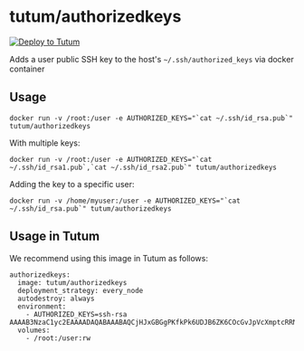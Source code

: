 # tutum/authorizedkeys

[![Deploy to Tutum](https://s.tutum.co/deploy-to-tutum.svg)](https://dashboard.tutum.co/stack/deploy/)

Adds a user public SSH key to the host's `~/.ssh/authorized_keys` via docker container

## Usage

    docker run -v /root:/user -e AUTHORIZED_KEYS="`cat ~/.ssh/id_rsa.pub`" tutum/authorizedkeys

With multiple keys:

	docker run -v /root:/user -e AUTHORIZED_KEYS="`cat ~/.ssh/id_rsa1.pub`,`cat ~/.ssh/id_rsa2.pub`" tutum/authorizedkeys

Adding the key to a specific user:

	docker run -v /home/myuser:/user -e AUTHORIZED_KEYS="`cat ~/.ssh/id_rsa.pub`" tutum/authorizedkeys


## Usage in Tutum

We recommend using this image in Tutum as follows:

	authorizedkeys:
	  image: tutum/authorizedkeys
	  deployment_strategy: every_node
	  autodestroy: always
	  environment:
	    - AUTHORIZED_KEYS=ssh-rsa AAAAB3NzaC1yc2EAAAADAQABAAABAQCjHJxGBGgPKfkPk6UDJB6ZK6COcGvJpVcXmptcRRN7qYE44Ei4KXLUGB6cgqkjFeEk2Z5HCSrC05NQgX1+blhAan+RfPtvuJzCaZPyVaJwezbspJi6UbjfV6wgJa8kNA819+ggDuKyjy7yA5KtJecxhKK5WfEbuwbDDVrl5ogQbm+Gj4ThK24rcjMoE3MSAcjj8oxIv0jg6jzzF55dOh2pKWkEo6gBZRrNlD+QQTdYRrmfu8vTGC8UYWPCGKEY5pvopF9kp24emM6zWio4RWOjIbC3nZrTyh5HgUXDN8bG/xeajKQAJBxtNI+/tP+cJDou73H9fK97MSD+pBETybON
	  volumes:
	    - /root:/user:rw
